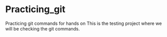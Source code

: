 # Practicing_git
Practicing git commands for hands on
This is the testing project where we will be checking the git commands.
